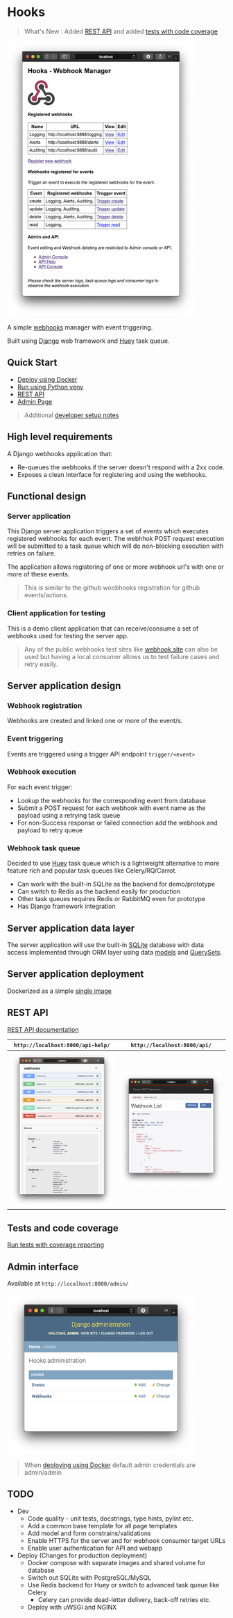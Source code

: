 # Hooks

> What's New : Added [REST API](docs/api.md) and added [tests with code coverage](docs/tests.md)

![Main web page](docs/screenshots/webhook-app.png)

A simple [webhooks](https://en.wikipedia.org/wiki/Webhook) manager with event  triggering.

Built using [Django](https://www.djangoproject.com) web framework and [Huey](https://huey.readthedocs.io/en/latest/)
task queue.

## Quick Start

- [Deploy using Docker](docs/docker.md)
- [Run using Python venv](docs/python-venv.md)
- [REST API](docs/api.md)
- [Admin Page](#admin-interface)

> Additional [developer setup notes](docs/developer-notes.md)

## High level requirements

A Django webhooks application that:
 - Re-queues the webhooks if the server doesn't respond with a 2xx code.
 - Exposes a clean interface for registering and using the webhooks.

## Functional design

### Server application

This Django server application triggers a set of events which executes registered webhooks for each event.
The webhhok POST request execution will be submitted to a task queue which will do non-blocking execution with
retries on failure.

The application allows registering of one or more webhook url's with one or more of these events.

> This is similar to the github woobhooks registration for github events/actions.

### Client application for testing

This is a demo client application that can receive/consume a set of webhooks used for testing the server app.

> Any of the public webhooks test sites like [webhook.site](https://webhook.site) can also be used but having a local
>consumer allows us to test failure cases and retry easily.

## Server application design

### Webhook registration

Webhooks are created and linked one or more of the event/s.

### Event triggering

Events are triggered using a trigger API endpoint `trigger/<event>`

### Webhook execution

For each event trigger:
 - Lookup the webhooks for the corresponding event from database
 - Submit a POST request for each webhook with event name as the payload using a retrying task queue
 - For non-Success response or failed connection add the webhook and payload to retry queue

### Webhook task queue

Decided to use [Huey](https://huey.readthedocs.io/en/latest/) task queue which is a lightweight alternative to more
feature rich and popular task queues like Celery/RQ/Carrot.

- Can work with the built-in SQLite as the backend for demo/prototype
- Can switch to Redis as the backend easily for production
- Other task queues requires Redis or RabbitMQ even for prototype
- Has Django framework integration

## Server application data layer

The server application will use the built-in [SQLite](https://www.sqlite.org/index.html) database with data access
implemented through ORM layer using data [models](https://docs.djangoproject.com/en/3.0/topics/db/models/) and
[QuerySets](https://docs.djangoproject.com/en/3.0/ref/models/querysets/#django.db.models.query.QuerySet).

## Server application deployment

Dockerized as a simple [single image](docker.md)

## REST API

[REST API documentation](docs/api.md)


| `http://localhost:8000/api-help/` | `http://localhost:8000/api/` |
| --- | --- |
| ![API Help](docs/screenshots/api-help.png) |  ![API Console](docs/screenshots/api-console.png) |


## Tests and code coverage

[Run tests with coverage reporting](docs/tests.md)

## Admin interface

Available at `http://localhost:8000/admin/`

![Hooks Admin Page](docs/screenshots/admin-console.png)

> When [deploying using Docker](docs/docker.md) default admin credentials are admin/admin

## TODO

- Dev
  - Code quality - unit tests, docstrings, type hints, pylint etc.
  - Add a common base template for all page templates
  - Add model and form constrains/validations
  - Enable HTTPS for the server and for webhook consumer target URLs
  - Enable user authentication for API and webapp
- Deploy (Changes for production deployment)
  - Docker compose with separate images and shared volume for database
  - Switch out SQLite with PostgreSQL/MySQL
  - Use Redis backend for Huey or switch to advanced task queue like Celery
    - Celery can provide dead-letter delivery, back-off retries etc.
  - Deploy with uWSGI and NGINX
